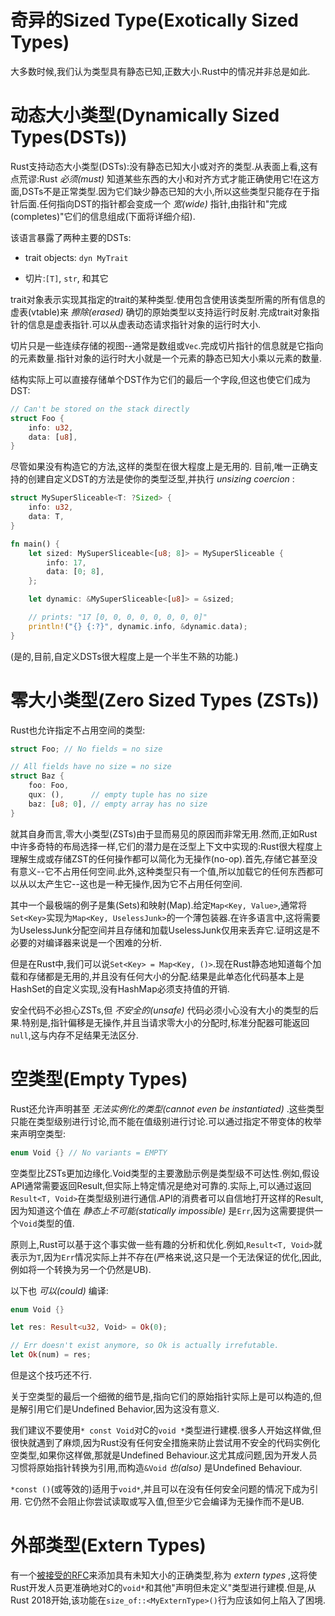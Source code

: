 # 奇异的Sized Type(Exotically Sized Types)

大多数时候,我们认为类型具有静态已知,正数大小.Rust中的情况并非总是如此.

# 动态大小类型(Dynamically Sized Types(DSTs))

Rust支持动态大小类型(DSTs):没有静态已知大小或对齐的类型.从表面上看,这有点荒谬:Rust *必须(must)* 知道某些东西的大小和对齐方式才能正确使用它!在这方面,DSTs不是正常类型.因为它们缺少静态已知的大小,所以这些类型只能存在于指针后面.任何指向DST的指针都会变成一个 *宽(wide)* 指针,由指针和"完成(completes)"它们的信息组成(下面将详细介绍).

该语言暴露了两种主要的DSTs:

- trait objects: `dyn MyTrait`

- 切片:`[T]`, `str`, 和其它

trait对象表示实现其指定的trait的某种类型.使用包含使用该类型所需的所有信息的虚表(vtable)来 *擦除(erased)* 确切的原始类型以支持运行时反射.完成trait对象指针的信息是虚表指针.可以从虚表动态请求指针对象的运行时大小.

切片只是一些连续存储的视图--通常是数组或`Vec`.完成切片指针的信息就是它指向的元素数量.指针对象的运行时大小就是一个元素的静态已知大小乘以元素的数量.

结构实际上可以直接存储单个DST作为它们的最后一个字段,但这也使它们成为DST:

```Rust
// Can't be stored on the stack directly
struct Foo {
    info: u32,
    data: [u8],
}
```

尽管如果没有构造它的方法,这样的类型在很大程度上是无用的. 目前,唯一正确支持的创建自定义DST的方法是使你的类型泛型,并执行 *unsizing coercion* :

```Rust
struct MySuperSliceable<T: ?Sized> {
    info: u32,
    data: T,
}

fn main() {
    let sized: MySuperSliceable<[u8; 8]> = MySuperSliceable {
        info: 17,
        data: [0; 8],
    };

    let dynamic: &MySuperSliceable<[u8]> = &sized;

    // prints: "17 [0, 0, 0, 0, 0, 0, 0, 0]"
    println!("{} {:?}", dynamic.info, &dynamic.data);
}
```

(是的,目前,自定义DSTs很大程度上是一个半生不熟的功能.)

# 零大小类型(Zero Sized Types (ZSTs))

Rust也允许指定不占用空间的类型:

```Rust
struct Foo; // No fields = no size

// All fields have no size = no size
struct Baz {
    foo: Foo,
    qux: (),      // empty tuple has no size
    baz: [u8; 0], // empty array has no size
}
```

就其自身而言,零大小类型(ZSTs)由于显而易见的原因而非常无用.然而,正如Rust中许多奇特的布局选择一样,它们的潜力是在泛型上下文中实现的:Rust很大程度上理解生成或存储ZST的任何操作都可以简化为无操作(no-op).首先,存储它甚至没有意义--它不占用任何空间.此外,这种类型只有一个值,所以加载它的任何东西都可以从以太产生它--这也是一种无操作,因为它不占用任何空间.

其中一个最极端的例子是集(Sets)和映射(Map).给定`Map<Key, Value>`,通常将`Set<Key>`实现为`Map<Key, UselessJunk>`的一个薄包装器.在许多语言中,这将需要为UselessJunk分配空间并且存储和加载UselessJunk仅用来丢弃它.证明这是不必要的对编译器来说是一个困难的分析.

但是在Rust中,我们可以说`Set<Key> = Map<Key, ()>`.现在Rust静态地知道每个加载和存储都是无用的,并且没有任何大小的分配.结果是此单态化代码基本上是HashSet的自定义实现,没有HashMap必须支持值的开销.

安全代码不必担心ZSTs,但 *不安全的(unsafe)* 代码必须小心没有大小的类型的后果.特别是,指针偏移是无操作,并且当请求零大小的分配时,标准分配器可能返回`null`,这与内存不足结果无法区分.

# 空类型(Empty Types)

Rust还允许声明甚至 *无法实例化的类型(cannot even be instantiated)* .这些类型只能在类型级别进行讨论,而不能在值级别进行讨论.可以通过指定不带变体的枚举来声明空类型:

```Rust
enum Void {} // No variants = EMPTY
```

空类型比ZSTs更加边缘化.Void类型的主要激励示例是类型级不可达性.例如,假设API通常需要返回Result,但实际上特定情况是绝对可靠的.实际上,可以通过返回`Result<T, Void>`在类型级别进行通信.API的消费者可以自信地打开这样的Result,因为知道这个值在 *静态上不可能(statically impossible)* 是`Err`,因为这需要提供一个`Void`类型的值.

原则上,Rust可以基于这个事实做一些有趣的分析和优化.例如,`Result<T, Void>`就表示为`T`,因为`Err`情况实际上并不存在(严格来说,这只是一个无法保证的优化,因此,例如将一个转换为另一个仍然是UB).

以下也 *可以(could)* 编译:

```Rust
enum Void {}

let res: Result<u32, Void> = Ok(0);

// Err doesn't exist anymore, so Ok is actually irrefutable.
let Ok(num) = res;
```

但是这个技巧还不行.

关于空类型的最后一个细微的细节是,指向它们的原始指针实际上是可以构造的,但是解引用它们是Undefined Behavior,因为这没有意义.

我们建议不要使用`* const Void`对C的`void *`类型进行建模.很多人开始这样做,但很快就遇到了麻烦,因为Rust没有任何安全措施来防止尝试用不安全的代码实例化空类型,如果你这样做,那就是Undefined Behaviour.这尤其成问题,因为开发人员习惯将原始指针转换为引用,而构造`&Void` *也(also)* 是Undefined Behaviour.

`*const ()`(或等效的)适用于`void*`,并且可以在没有任何安全问题的情况下成为引用. 它仍然不会阻止你尝试读取或写入值,但至少它会编译为无操作而不是UB.

# 外部类型(Extern Types)

有一个[被接受的RFC](https://github.com/rust-lang/rfcs/blob/master/text/1861-extern-types.md)来添加具有未知大小的正确类型,称为 *extern types* ,这将使Rust开发人员更准确地对C的`void*`和其他"声明但未定义"类型进行建模.但是,从Rust 2018开始,该功能在`size_of::<MyExternType>()`行为应该如何上陷入了困境.

